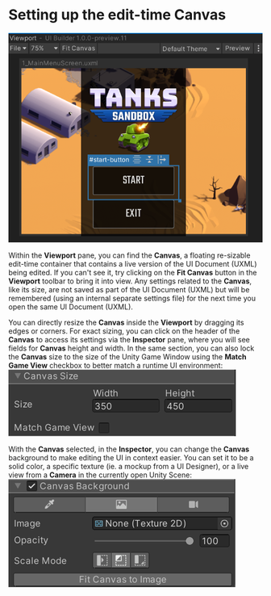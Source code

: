 # Setting up the edit-time Canvas
![Canvas](images/Canvas.png)

Within the **Viewport** pane, you can find the **Canvas**, a floating re-sizable edit-time container that contains a live version of the UI Document (UXML) being edited. If you can't see it, try clicking on the **Fit Canvas** button in the **Viewport** toolbar to bring it into view. Any settings related to the **Canvas**, like its size, are not saved as part of the UI Document (UXML) but will be remembered (using an internal separate settings file) for the next time you open the same UI Document (UXML).

You can directly resize the **Canvas** inside the **Viewport** by dragging its edges or corners. For exact sizing, you can click on the header of the **Canvas** to access its settings via the **Inspector** pane, where you will see fields for **Canvas** height and width. In the same section, you can also lock the **Canvas** size to the size of the Unity Game Window using the **Match Game View** checkbox to better match a runtime UI environment:<br>
![CanvasSizeSettings](images/CanvasSizeSettings.png)

With the **Canvas** selected, in the **Inspector**, you can change the **Canvas** background to make editing the UI in context easier. You can set it to be a solid color, a specific texture (ie. a mockup from a UI Designer), or a live view from a **Camera** in the currently open Unity Scene:<br>
![CanvasBackgroundSettings](images/CanvasBackgroundSettings.png)